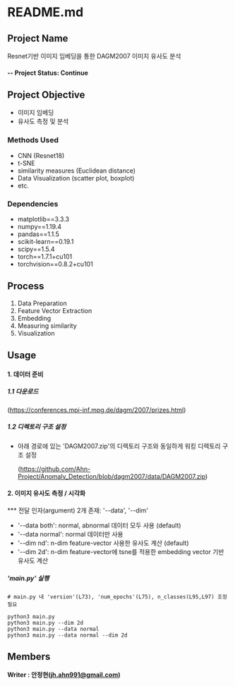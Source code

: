 # README.md

## Project Name
Resnet기반 이미지 임베딩을 통한 DAGM2007 이미지 유사도 분석


#### -- Project Status: Continue

## Project Objective
* 이미지 임베딩
* 유사도 측정 및 분석

### Methods Used
* CNN (Resnet18)
* t-SNE
* similarity measures (Euclidean distance)
* Data Visualization (scatter plot, boxplot)
* etc. 

### Dependencies
* matplotlib==3.3.3
* numpy==1.19.4
* pandas==1.1.5
* scikit-learn==0.19.1
* scipy==1.5.4
* torch==1.7.1+cu101
* torchvision==0.8.2+cu101


## Process
1. Data Preparation
2. Feature Vector Extraction
3. Embedding 
4. Measuring similarity
5. Visualization 

## Usage
    
    
#### 1. 데이터 준비

   ##### 1.1 다운로드 
   (https://conferences.mpi-inf.mpg.de/dagm/2007/prizes.html)
  
   ##### 1.2 디렉토리 구조 설정 
   
   - 아래 경로에 있는 'DAGM2007.zip'의 디렉토리 구조와 동일하게 워킹 디렉토리 구조 설정
   
     (https://github.com/Ahn-Project/Anomaly_Detection/blob/dagm2007/data/DAGM2007.zip)


#### 2. 이미지 유사도 측정 / 시각화

   *** 전달 인자(argument) 2개 존재: '--data', '--dim'
        
   * '--data both': normal, abnormal 데이터 모두 사용 (default)   
   * '--data normal': normal 데이터만 사용  
   * '--dim nd': n-dim feature-vector 사용한 유사도 계산 (default)   
   * '--dim 2d': n-dim feature-vector에 tsne를 적용한 embedding vector 기반 유사도 계산
      
      
   ##### 'main.py' 실행  
      
    # main.py 내 'version'(L73), 'num_epochs'(L75), n_classes(L95,L97) 조정 필요
        
    python3 main.py
    python3 main.py --dim 2d
    python3 main.py --data normal
    python3 main.py --data normal --dim 2d




## Members

**Writer : 안정현(jh.ahn991@gmail.com)**



